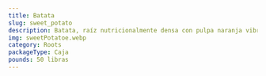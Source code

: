 ```yaml
---
title: Batata
slug: sweet_potato
description: Batata, raíz nutricionalmente densa con pulpa naranja vibrante, sabor dulce sutil y textura aterciopelada. Versátil en preparaciones saladas (asados, fritos, gratinados) y dulces (pay, muffins). Cargada con beta-caroteno, vitamina A y fibra dietética, es un sustituto saludable de la papa convencional por su bajo índice glucémico y ausencia de gluten. Base culinaria global desde América hasta Asia, adaptada a dietas modernas y tradicionales.
img: sweetPotatoe.webp
category: Roots
packageType: Caja
pounds: 50 libras
---
```

